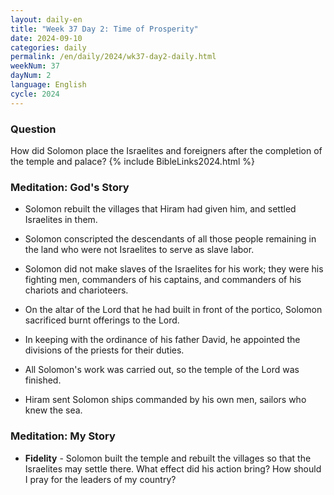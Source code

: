 ```yaml
---
layout: daily-en
title: "Week 37 Day 2: Time of Prosperity"
date: 2024-09-10
categories: daily
permalink: /en/daily/2024/wk37-day2-daily.html
weekNum: 37
dayNum: 2
language: English
cycle: 2024
---
```


### Question     
How did Solomon place the Israelites and foreigners after the completion of the temple and palace?
{% include BibleLinks2024.html %} 

### Meditation: God's Story   
+ Solomon rebuilt the villages that Hiram had given him, and settled Israelites in them. 

+ Solomon conscripted the descendants of all those people remaining in the land who were not Israelites to serve as slave labor. 

+ Solomon did not make slaves of the Israelites for his work; they were his fighting men, commanders of his captains, and commanders of his chariots and charioteers. 

+ On the altar of the Lord that he had built in front of the portico, Solomon sacrificed burnt offerings to the Lord. 

+ In keeping with the ordinance of his father David, he appointed the divisions of the priests for their duties. 

+ All Solomon's work was carried out, so the temple of the Lord was finished. 

+ Hiram sent Solomon ships commanded by his own men, sailors who knew the sea. 

### Meditation: My Story   
+ **Fidelity** - Solomon built the temple and rebuilt the villages so that the Israelites may settle there. What effect did his action bring? How should I pray for the leaders of my country? 
